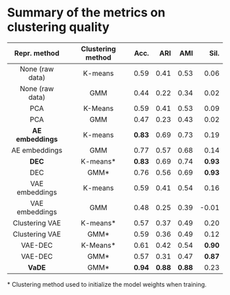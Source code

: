 # Summary of the metrics on clustering quality

| Repr. method      | Clustering method | Acc.      | ARI       | AMI       | Sil.      |
|:-----------------:|:-----------------:|----------:|----------:|----------:|----------:|
| None (raw data)   | K-means           |  0.59     |  0.41     |  0.53     |  0.06     |
| None (raw data)   | GMM               |  0.44     |  0.22     |  0.34     |  0.02     |
| PCA               | K-Means           |  0.59     |  0.41     |  0.53     |  0.09     |
| PCA               | GMM               |  0.47     |  0.23     |  0.43     |  0.02     |
| **AE embeddings** | K-means           |  **0.83** |  0.69     |  0.73     |  0.19     |
| AE embeddings     | GMM               |  0.77     |  0.57     |  0.68     |  0.14     |
| **DEC**           | K-means*          |  **0.83** |  0.69     |  0.74     |  **0.93** |
| DEC               | GMM*              |  0.76     |  0.56     |  0.69     |  **0.93** |
| VAE embeddings    | K-means           |  0.59     |  0.41     |  0.54     |  0.16     |
| VAE embeddings    | GMM               |  0.48     |  0.25     |  0.39     | -0.01     |
| Clustering VAE    | K-means*          |  0.57     |  0.37     |  0.49     |  0.20     |
| Clustering VAE    | GMM*              |  0.59     |  0.36     |  0.49     |  0.12     |
| VAE-DEC           | K-Means*          |  0.61     |  0.42     |  0.54     |  **0.90** |
| VAE-DEC           | GMM*              |  0.57     |  0.31     |  0.47     |  **0.87** |
| **VaDE**          | GMM*              |  **0.94** |  **0.88** |  **0.88** |  0.23     |

\* Clustering method used to initialize the model weights when training.
